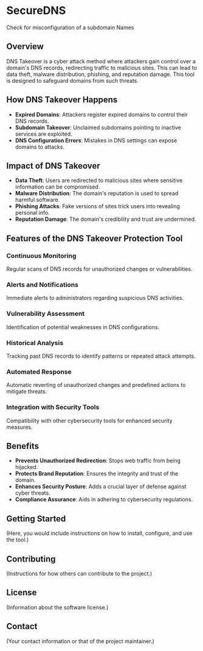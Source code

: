 # SecureDNS
Check for misconfiguration of a subdomain Names

## Overview
DNS Takeover is a cyber attack method where attackers gain control over a domain's DNS records, redirecting traffic to malicious sites. This can lead to data theft, malware distribution, phishing, and reputation damage. This tool is designed to safeguard domains from such threats.

## How DNS Takeover Happens
- **Expired Domains**: Attackers register expired domains to control their DNS records.
- **Subdomain Takeover**: Unclaimed subdomains pointing to inactive services are exploited.
- **DNS Configuration Errors**: Mistakes in DNS settings can expose domains to attacks.

## Impact of DNS Takeover
- **Data Theft**: Users are redirected to malicious sites where sensitive information can be compromised.
- **Malware Distribution**: The domain's reputation is used to spread harmful software.
- **Phishing Attacks**: Fake versions of sites trick users into revealing personal info.
- **Reputation Damage**: The domain's credibility and trust are undermined.

## Features of the DNS Takeover Protection Tool

### Continuous Monitoring
Regular scans of DNS records for unauthorized changes or vulnerabilities.

### Alerts and Notifications
Immediate alerts to administrators regarding suspicious DNS activities.

### Vulnerability Assessment
Identification of potential weaknesses in DNS configurations.

### Historical Analysis
Tracking past DNS records to identify patterns or repeated attack attempts.

### Automated Response
Automatic reverting of unauthorized changes and predefined actions to mitigate threats.

### Integration with Security Tools
Compatibility with other cybersecurity tools for enhanced security measures.

## Benefits
- **Prevents Unauthorized Redirection**: Stops web traffic from being hijacked.
- **Protects Brand Reputation**: Ensures the integrity and trust of the domain.
- **Enhances Security Posture**: Adds a crucial layer of defense against cyber threats.
- **Compliance Assurance**: Aids in adhering to cybersecurity regulations.

## Getting Started
(Here, you would include instructions on how to install, configure, and use the tool.)

## Contributing
(Instructions for how others can contribute to the project.)

## License
(Information about the software license.)

## Contact
(Your contact information or that of the project maintainer.)

